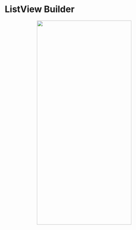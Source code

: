 # ListView Builder
<p align="center">
<img src="https://docs.google.com/uc?id=1K83A2bNHDdCBPOfq73pe-o2p1gSgKlU5" height="649" width="300">
</p>

```dart

```
